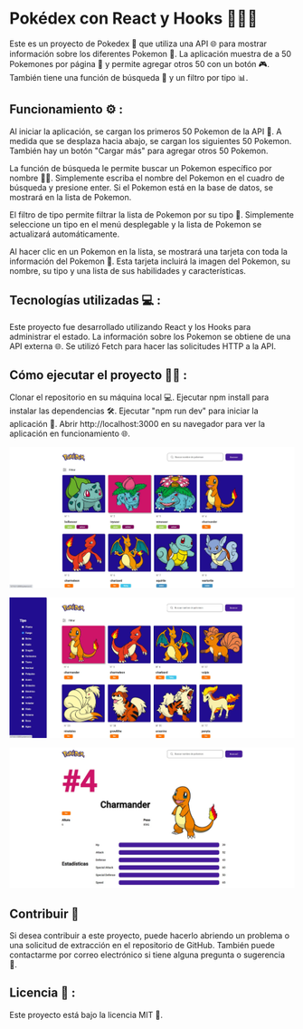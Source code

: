 

# Pokédex con React y Hooks 🐱‍👤🎣

Este es un proyecto de Pokedex 📖 que utiliza una API 🌐 para mostrar información sobre los diferentes Pokemon 🐾. La aplicación muestra de a 50 Pokemones por página 📄 y permite agregar otros 50 con un botón 🎮. También tiene una función de búsqueda 🔎 y un filtro por tipo 📊.

## Funcionamiento ⚙️ :

Al iniciar la aplicación, se cargan los primeros 50 Pokemon de la API 🚀. A medida que se desplaza hacia abajo, se cargan los siguientes 50 Pokemon. También hay un botón "Cargar más" para agregar otros 50 Pokemon.

La función de búsqueda le permite buscar un Pokemon específico por nombre 🕵️‍♀️. Simplemente escriba el nombre del Pokemon en el cuadro de búsqueda y presione enter. Si el Pokemon está en la base de datos, se mostrará en la lista de Pokemon.

El filtro de tipo permite filtrar la lista de Pokemon por su tipo 🧭. Simplemente seleccione un tipo en el menú desplegable y la lista de Pokemon se actualizará automáticamente.

Al hacer clic en un Pokemon en la lista, se mostrará una tarjeta con toda la información del Pokemon 📇. Esta tarjeta incluirá la imagen del Pokemon, su nombre, su tipo y una lista de sus habilidades y características.


## Tecnologías utilizadas 💻 :

Este proyecto fue desarrollado utilizando React y los Hooks para administrar el estado. La información sobre los Pokemon se obtiene de una API externa 🌐. Se utilizó Fetch para hacer las solicitudes HTTP a la API.


## Cómo ejecutar el proyecto 🏃‍♂️ :

Clonar el repositorio en su máquina local 💻.
Ejecutar npm install para instalar las dependencias 🛠️.
Ejecutar "npm run dev" para iniciar la aplicación 🚀.
Abrir http://localhost:3000 en su navegador para ver la aplicación en funcionamiento 🌐.

![Screenshot of a comment on a GitHub issue showing an image, added in the Markdown, of an Octocat smiling and raising a tentacle.](https://github.com/fernandoDelPo/Pokedex-React/blob/main/src/assets/pokedex%201.jpg?raw=true)

![Screenshot of a comment on a GitHub issue showing an image, added in the Markdown, of an Octocat smiling and raising a tentacle.](https://github.com/fernandoDelPo/Pokedex-React/blob/main/src/assets/pokedex%203%20filtrar.jpg?raw=true)

![Screenshot of a comment on a GitHub issue showing an image, added in the Markdown, of an Octocat smiling and raising a tentacle.](https://github.com/fernandoDelPo/Pokedex-React/blob/main/src/assets/pokedex%204%20detalle.jpg?raw=true)


## Contribuir 💪

Si desea contribuir a este proyecto, puede hacerlo abriendo un problema o una solicitud de extracción en el repositorio de GitHub. También puede contactarme por correo electrónico si tiene alguna pregunta o sugerencia 📧.

## Licencia 📝 :

Este proyecto está bajo la licencia MIT 📜.
